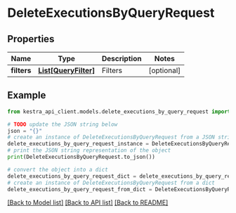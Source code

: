 # DeleteExecutionsByQueryRequest


## Properties

Name | Type | Description | Notes
------------ | ------------- | ------------- | -------------
**filters** | [**List[QueryFilter]**](QueryFilter.md) | Filters | [optional] 

## Example

```python
from kestra_api_client.models.delete_executions_by_query_request import DeleteExecutionsByQueryRequest

# TODO update the JSON string below
json = "{}"
# create an instance of DeleteExecutionsByQueryRequest from a JSON string
delete_executions_by_query_request_instance = DeleteExecutionsByQueryRequest.from_json(json)
# print the JSON string representation of the object
print(DeleteExecutionsByQueryRequest.to_json())

# convert the object into a dict
delete_executions_by_query_request_dict = delete_executions_by_query_request_instance.to_dict()
# create an instance of DeleteExecutionsByQueryRequest from a dict
delete_executions_by_query_request_from_dict = DeleteExecutionsByQueryRequest.from_dict(delete_executions_by_query_request_dict)
```
[[Back to Model list]](../README.md#documentation-for-models) [[Back to API list]](../README.md#documentation-for-api-endpoints) [[Back to README]](../README.md)


